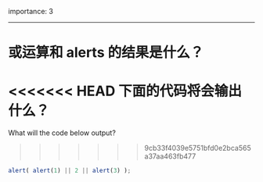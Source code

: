 importance: 3

---

# 或运算和 alerts 的结果是什么？

<<<<<<< HEAD
下面的代码将会输出什么？
=======
What will the code below output?
>>>>>>> 9cb33f4039e5751bfd0e2bca565a37aa463fb477

```js
alert( alert(1) || 2 || alert(3) );
```

